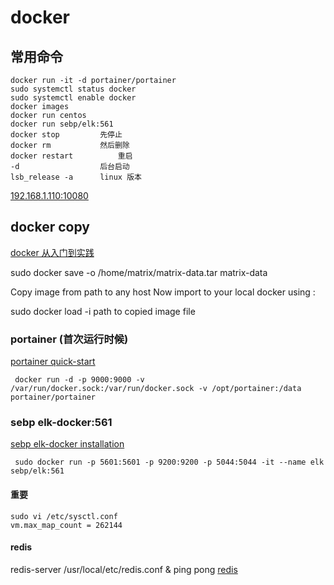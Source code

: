 # docker

## 常用命令

    docker run -it -d portainer/portainer
    sudo systemctl status docker	
    sudo systemctl enable docker
    docker images
    docker run centos
    docker run sebp/elk:561
    docker stop			先停止
    docker rm 			然后删除
    docker restart  		重启
    -d 					后台启动
    lsb_release -a		linux 版本

[192.168.1.110:10080](http://192.168.1.110:10080/users/password/edit?reset_password_token=14EdmNJqYCjs1-PXYW1P)


##  docker copy

[docker 从入门到实践](https://yeasy.gitbooks.io/docker_practice/content/image/list.html)

sudo docker save -o /home/matrix/matrix-data.tar matrix-data

Copy image from path to any host Now import to your local docker using :

sudo docker load -i  path to copied image file

### portainer (首次运行时候)

[portainer quick-start](https://portainer.readthedocs.io/en/stable/deployment.html#quick-start)

     docker run -d -p 9000:9000 -v /var/run/docker.sock:/var/run/docker.sock -v /opt/portainer:/data portainer/portainer

### sebp elk-docker:561

[sebp elk-docker installation](http://elk-docker.readthedocs.io/#running-with-docker-compose)

     sudo docker run -p 5601:5601 -p 9200:9200 -p 5044:5044 -it --name elk sebp/elk:561

####  重要

    sudo vi /etc/sysctl.conf
    vm.max_map_count = 262144

#### redis

  redis-server /usr/local/etc/redis.conf &
  ping
  pong
  [redis](http://www.cnblogs.com/lhj588/p/3517208.html)
